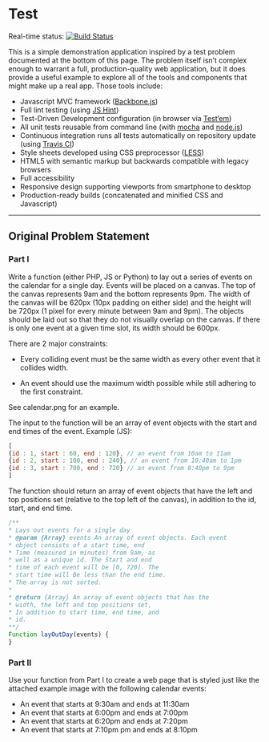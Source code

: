 # Test

Real-time status: [![Build Status](https://travis-ci.org/sathomas/test.png)](https://travis-ci.org/sathomas/test)

This is a simple demonstration application inspired by a test problem documented at the bottom of this page. The problem itself isn’t complex enough to warrant a full, production-quality web application, but it does provide a useful example to explore all of the tools and components that might make up a real app. Those tools include:

* Javascript MVC framework ([Backbone.js](http://backbonejs.org))
* Full lint testing (using [JS Hint](http://www.jshint.com))
* Test-Driven Development configuration (in browser via [Test’em](https://github.com/airportyh/testem))
* All unit tests reusable from command line (with [mocha](http://visionmedia.github.io/mocha/) and [node.js](http://nodejs.org))
* Continuous integration runs all tests automatically on repository update (using [Travis CI](https://travis-ci.org))
* Style sheets developed using CSS preprocessor ([LESS](http://lesscss.org))
* HTML5 with semantic markup but backwards compatible with legacy browsers
* Full accessibility
* Responsive design supporting viewports from smartphone to desktop
* Production-ready builds (concatenated and minified CSS and Javascript)

------

## Original Problem Statement

### Part I

Write a function (either PHP, JS or Python) to lay out a
series of events on the calendar for a single day.
Events will be placed on a canvas. The top of the canvas
represents 9am and the bottom represents 9pm. The width
of the canvas will be 620px (10px padding on either side)
and the height will be 720px (1 pixel for every minute
between 9am and 9pm). The objects should be laid out so
that they do not visually overlap on the canvas. If there is
only one event at a given time slot, its width should be 600px.

There are 2 major constraints:

- Every colliding event must be the same width as every
other event that it collides width.

- An event should use the maximum width possible while
still adhering to the first constraint.

See calendar.png for an example.

The input to the function will be an array of event objects with
the start and end times of the event. Example (JS):

```javascript
[
{id : 1, start : 60, end : 120}, // an event from 10am to 11am
{id : 2, start : 100, end : 240}, // an event from 10:40am to 1pm
{id : 3, start : 700, end : 720} // an event from 8:40pm to 9pm
]
```

The function should return an array of event objects that have
the left and top positions set (relative to the top left of the
canvas), in addition to the id, start, and end time.

```javascript
/**
* Lays out events for a single day
* @param {Array} events An array of event objects. Each event
* object consists of a start time, end
* Time (measured in minutes) from 9am, as
* well as a unique id. The Start and end
* time of each event will be [0, 720]. The
* start time will Be less than the end time.
* The array is not sorted.
*
* @return {Array} An array of event objects that has the
* width, the left and top positions set,
* In addition to start time, end time, and
* id.
**/
Function layOutDay(events) {
}
```

### Part II

Use your function from Part I to create a web page
that is styled just like the attached example image with the
following calendar events:

* An event that starts at 9:30am and ends at 11:30am
* An event that starts at 6:00pm and ends at 7:00pm
* An event that starts at 6:20pm and ends at 7:20pm
* An event that starts at 7:10pm pm and ends at 8:10pm
